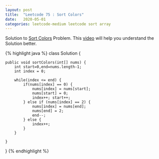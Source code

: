 ```yaml
---
layout: post
title:  "Leetcode 75 : Sort Colors"
date:   2020-05-01
categories: leetcode-medium leetcode sort array
---
```


Solution to [Sort Colors][leetcode] Problem. This [video][video] will help you understand the Solution better.

{% highlight java %}
class Solution {
    
    public void sortColors(int[] nums) {
        int start=0,end=nums.length-1;
        int index = 0;
        
        while(index <= end) {
            if(nums[index] == 0) {
                nums[index] = nums[start];
                nums[start] = 0;
                index++; start++;
            } else if (nums[index] == 2) {
                nums[index] = nums[end];
                nums[end] = 2;
                end--;
            } else {
                index++;
            }
        }

    }
}
{% endhighlight %}

[leetcode]: https://leetcode.com/problems/sort-colors/
[video]: https://www.youtube.com/watch?v=uvB-Ns_TVis
